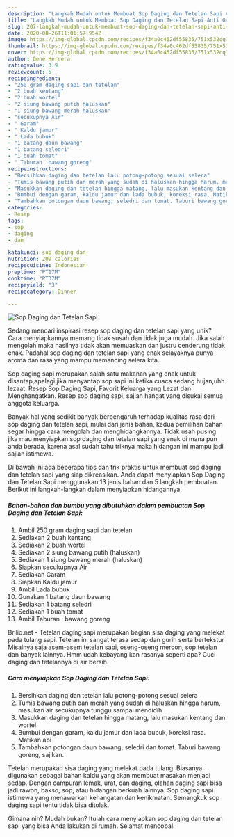 ```yaml
---
description: "Langkah Mudah untuk Membuat Sop Daging dan Tetelan Sapi Anti Gagal"
title: "Langkah Mudah untuk Membuat Sop Daging dan Tetelan Sapi Anti Gagal"
slug: 207-langkah-mudah-untuk-membuat-sop-daging-dan-tetelan-sapi-anti-gagal
date: 2020-08-26T11:01:57.954Z
image: https://img-global.cpcdn.com/recipes/f34a0c462df55835/751x532cq70/sop-daging-dan-tetelan-sapi-foto-resep-utama.jpg
thumbnail: https://img-global.cpcdn.com/recipes/f34a0c462df55835/751x532cq70/sop-daging-dan-tetelan-sapi-foto-resep-utama.jpg
cover: https://img-global.cpcdn.com/recipes/f34a0c462df55835/751x532cq70/sop-daging-dan-tetelan-sapi-foto-resep-utama.jpg
author: Gene Herrera
ratingvalue: 3.9
reviewcount: 5
recipeingredient:
- "250 gram daging sapi dan tetelan"
- "2 buah kentang"
- "2 buah wortel"
- "2 siung bawang putih haluskan"
- "1 siung bawang merah haluskan"
- "secukupnya Air"
- " Garam"
- " Kaldu jamur"
- " Lada bubuk"
- "1 batang daun bawang"
- "1 batang seledri"
- "1 buah tomat"
- " Taburan  bawang goreng"
recipeinstructions:
- "Bersihkan daging dan tetelan lalu potong-potong sesuai selera"
- "Tumis bawang putih dan merah yang sudah di haluskan hingga harum, masukan air secukupnya tunggu sampai mendidih"
- "Masukkan daging dan tetelan hingga matang, lalu masukan kentang dan wortel."
- "Bumbui dengan garam, kaldu jamur dan lada bubuk, koreksi rasa. Matikan api"
- "Tambahkan potongan daun bawang, seledri dan tomat. Taburi bawang goreng, sajikan."
categories:
- Resep
tags:
- sop
- daging
- dan

katakunci: sop daging dan 
nutrition: 209 calories
recipecuisine: Indonesian
preptime: "PT17M"
cooktime: "PT37M"
recipeyield: "3"
recipecategory: Dinner

---
```



![Sop Daging dan Tetelan Sapi](https://img-global.cpcdn.com/recipes/f34a0c462df55835/751x532cq70/sop-daging-dan-tetelan-sapi-foto-resep-utama.jpg)

Sedang mencari inspirasi resep sop daging dan tetelan sapi yang unik? Cara menyiapkannya memang tidak susah dan tidak juga mudah. Jika salah mengolah maka hasilnya tidak akan memuaskan dan justru cenderung tidak enak. Padahal sop daging dan tetelan sapi yang enak selayaknya punya aroma dan rasa yang mampu memancing selera kita.

Sop daging sapi merupakan salah satu makanan yang enak untuk disantap,apalagi jika menyantap sop sapi ini ketika cuaca sedang hujan,uhh lezaat. Resep Sop Daging Sapi, Favorit Keluarga yang Lezat dan Menghangatkan. Resep sop daging sapi, sajian hangat yang disukai semua anggota keluarga.

Banyak hal yang sedikit banyak berpengaruh terhadap kualitas rasa dari sop daging dan tetelan sapi, mulai dari jenis bahan, kedua pemilihan bahan segar hingga cara mengolah dan menghidangkannya. Tidak usah pusing jika mau menyiapkan sop daging dan tetelan sapi yang enak di mana pun anda berada, karena asal sudah tahu triknya maka hidangan ini mampu jadi sajian istimewa.


Di bawah ini ada beberapa tips dan trik praktis untuk membuat sop daging dan tetelan sapi yang siap dikreasikan. Anda dapat menyiapkan Sop Daging dan Tetelan Sapi menggunakan 13 jenis bahan dan 5 langkah pembuatan. Berikut ini langkah-langkah dalam menyiapkan hidangannya.

<!--inarticleads1-->

##### Bahan-bahan dan bumbu yang dibutuhkan dalam pembuatan Sop Daging dan Tetelan Sapi:

1. Ambil 250 gram daging sapi dan tetelan
1. Sediakan 2 buah kentang
1. Sediakan 2 buah wortel
1. Sediakan 2 siung bawang putih (haluskan)
1. Sediakan 1 siung bawang merah (haluskan)
1. Siapkan secukupnya Air
1. Sediakan  Garam
1. Siapkan  Kaldu jamur
1. Ambil  Lada bubuk
1. Gunakan 1 batang daun bawang
1. Sediakan 1 batang seledri
1. Sediakan 1 buah tomat
1. Ambil  Taburan : bawang goreng


Brilio.net - Tetelan daging sapi merupakan bagian sisa daging yang melekat pada tulang sapi. Tetelan ini sangat terasa sedap dan gurih serta bertekstur Misalnya saja asem-asem tetelan sapi, oseng-oseng mercon, sop tetelan dan banyak lainnya. Hmm udah kebayang kan rasanya seperti apa? Cuci daging dan tetelannya di air bersih. 

<!--inarticleads2-->

##### Cara menyiapkan Sop Daging dan Tetelan Sapi:

1. Bersihkan daging dan tetelan lalu potong-potong sesuai selera
1. Tumis bawang putih dan merah yang sudah di haluskan hingga harum, masukan air secukupnya tunggu sampai mendidih
1. Masukkan daging dan tetelan hingga matang, lalu masukan kentang dan wortel.
1. Bumbui dengan garam, kaldu jamur dan lada bubuk, koreksi rasa. Matikan api
1. Tambahkan potongan daun bawang, seledri dan tomat. Taburi bawang goreng, sajikan.


Tetelan merupakan sisa daging yang melekat pada tulang. Biasanya digunakan sebagai bahan kaldu yang akan membuat masakan menjadi sedap. Dengan campuran lemak, urat, dan daging, olahan daging sapi bisa jadi rawon, bakso, sop, atau hidangan berkuah lainnya. Sop daging sapi istimewa yang menawarkan kehangatan dan kenikmatan. Semangkuk sop daging sapi tentu tidak bisa ditolak. 

Gimana nih? Mudah bukan? Itulah cara menyiapkan sop daging dan tetelan sapi yang bisa Anda lakukan di rumah. Selamat mencoba!
